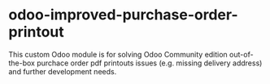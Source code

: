 # odoo-improved-purchase-order-printout
This custom Odoo module is for solving Odoo Community edition out-of-the-box purchace order pdf printouts issues (e.g. missing delivery address) and further development needs.
